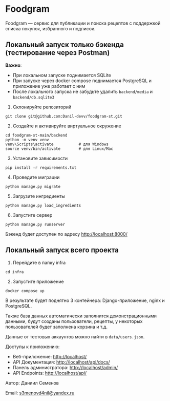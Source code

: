 # Foodgram

Foodgram — сервис для публикации и поиска рецептов с поддержкой списка покупок, избранного и подписок.

## Локальный запуск только бэкенда (тестирование через Postman)

**Важно**:

* При локальном запуске поднимается SQLite
* При запуске через docker compose поднимается PostgreSQL и приложение уже работает с ним
* После локального запуска не забудьте удалить `backend/media` и `backend/db.sqlite3`

1. Склонируйте репозиторий

```shell
git clone git@github.com:Danil-devv/foodgram-st.git
```

2. Создайте и активируйте виртуальное окружение

```shell
cd foodgram-st-main/backend
python -m venv venv
venv\Scripts\activate           # для Windows
source venv/bin/activate        # для Linux/Mac
```

3. Установите зависимости

```shell
pip install -r requirements.txt
```

4. Проведите миграции

```shell
python manage.py migrate
```

5. Загрузите ингредиенты

```shell
python manage.py load_ingredients
```

6. Запустите сервер

```shell
python manage.py runserver
```

Бэкенд будет доступен по адресу [http://localhost:8000/](http://localhost:8000/)

## Локальный запуск всего проекта
1. Перейдите в папку infra

```shell
cd infra
```

2. Запустите приложение

```shell
docker compose up
```

В результате будет поднятно 3 контейнера: Django-приложение, nginx и PostgreSQL.

Также база данных автоматически заполнится демонстрационными данными, будут созданы
пользователи, рецепты, у некоторых пользователей будет заполнена корзина и т.д.

Данные от тестовых аккаунтов можно найти в `data/users.json`.

Доступы к приложению:
- Веб-приложение: [http://localhost/](http://localhost/)
- API Документация: [http://localhost/api/docs/](http://localhost/api/docs/)
- Панель администратора: [http://localhost/admin/](http://localhost/admin/)
- API Endpoints: [http://localhost/api/](http://localhost/api/)

Автор: Даниил Семенов

Email: [s3menovd4nil@yandex.ru](mailto:s3menovd4nil@yandex.ru)
